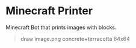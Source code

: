 # Minecraft Printer
Minecraft Bot that prints images with blocks.
>draw image.png concrete+terracotta 64x64